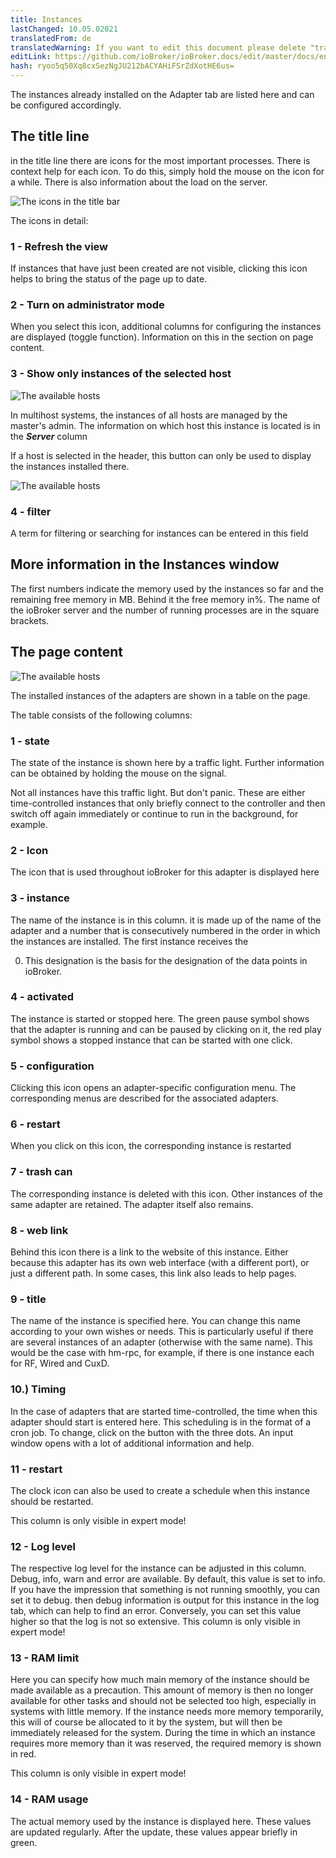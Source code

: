 ```yaml
---
title: Instances
lastChanged: 10.05.02021
translatedFrom: de
translatedWarning: If you want to edit this document please delete "translatedFrom" field, elsewise this document will be translated automatically again
editLink: https://github.com/ioBroker/ioBroker.docs/edit/master/docs/en/admin/instances.md
hash: ryoo5q50Xq8cxSezNgJU212bACYAHiFSrZdXotHE6us=
---
```

The instances already installed on the Adapter tab are listed here and can be configured accordingly.

## The title line
in the title line there are icons for the most important processes. There is context help for each icon. To do this, simply hold the mouse on the icon for a while. There is also information about the load on the server.

![The icons in the title bar](../../de/admin/media/ADMIN_Instanzen_numbers.png)

The icons in detail:

### 1 - Refresh the view
If instances that have just been created are not visible, clicking this icon helps to bring the status of the page up to date.

### 2 - Turn on administrator mode
When you select this icon, additional columns for configuring the instances are displayed (toggle function). Information on this in the section on page content.

### 3 - Show only instances of the selected host
![The available hosts](../../de/admin/media/ADMIN_Instanzen_hosts.png)

In multihost systems, the instances of all hosts are managed by the master's admin. The information on which host this instance is located is in the ***Server*** column

If a host is selected in the header, this button can only be used to display the instances installed there.

![The available hosts](../../de/admin/media/ADMIN_Instanzen_hosts.png)

### 4 - filter
A term for filtering or searching for instances can be entered in this field

## More information in the Instances window
The first numbers indicate the memory used by the instances so far and the remaining free memory in MB. Behind it the free memory in%. The name of the ioBroker server and the number of running processes are in the square brackets.

## The page content
![The available hosts](../../de/admin/media/ADMIN_Instanzen_numbers02.png)

The installed instances of the adapters are shown in a table on the page.

The table consists of the following columns:

### 1 - state
The state of the instance is shown here by a traffic light. Further information can be obtained by holding the mouse on the signal.

Not all instances have this traffic light. But don't panic. These are either time-controlled instances that only briefly connect to the controller and then switch off again immediately or continue to run in the background, for example.

### 2 - Icon
The icon that is used throughout ioBroker for this adapter is displayed here

### 3 - instance
The name of the instance is in this column. it is made up of the name of the adapter and a number that is consecutively numbered in the order in which the instances are installed. The first instance receives the

0. This designation is the basis for the designation of the data points in ioBroker.

### 4 - activated
The instance is started or stopped here. The green pause symbol shows that the adapter is running and can be paused by clicking on it, the red play symbol shows a stopped instance that can be started with one click.

### 5 - configuration
Clicking this icon opens an adapter-specific configuration menu. The corresponding menus are described for the associated adapters.

### 6 - restart
When you click on this icon, the corresponding instance is restarted

### 7 - trash can
The corresponding instance is deleted with this icon. Other instances of the same adapter are retained. The adapter itself also remains.

### 8 - web link
Behind this icon there is a link to the website of this instance. Either because this adapter has its own web interface (with a different port), or just a different path. In some cases, this link also leads to help pages.

### 9 - title
The name of the instance is specified here. You can change this name according to your own wishes or needs. This is particularly useful if there are several instances of an adapter (otherwise with the same name). This would be the case with hm-rpc, for example, if there is one instance each for RF, Wired and CuxD.

### 10.) Timing
In the case of adapters that are started time-controlled, the time when this adapter should start is entered here. This scheduling is in the format of a cron job. To change, click on the button with the three dots. An input window opens with a lot of additional information and help.

### 11 - restart
The clock icon can also be used to create a schedule when this instance should be restarted.

This column is only visible in expert mode!

### 12 - Log level
The respective log level for the instance can be adjusted in this column. Debug, info, warn and error are available. By default, this value is set to info. If you have the impression that something is not running smoothly, you can set it to debug. then debug information is output for this instance in the log tab, which can help to find an error. Conversely, you can set this value higher so that the log is not so extensive.
This column is only visible in expert mode!

### 13 - RAM limit
Here you can specify how much main memory of the instance should be made available as a precaution. This amount of memory is then no longer available for other tasks and should not be selected too high, especially in systems with little memory. If the instance needs more memory temporarily, this will of course be allocated to it by the system, but will then be immediately released for the system. During the time in which an instance requires more memory than it was reserved, the required memory is shown in red.

This column is only visible in expert mode!

### 14 - RAM usage
The actual memory used by the instance is displayed here. These values are updated regularly. After the update, these values appear briefly in green.